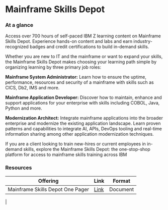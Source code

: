 # Mainframe Skills Depot

### At a glance 

Access over 700 hours of self-paced IBM Z learning content on Mainframe Skills Depot. Experience hands-on content and labs and earn industry-recognized badges and credit certifications to build in-demand skills.

Whether you are new to IT and the mainframe or want to expand your skills, the Mainframe Skills Depot makes choosing your learning path simple by organizing learning by three primary job roles:

**Mainframe System Administrator:** Learn how to ensure the uptime, performance, resources and security of a mainframe with skills such as CICS, Db2, IMS and more.

**Mainframe Application Developer:** Discover how to maintain, enhance and support applications for your enterprise with skills including COBOL, Java, Python and more.

**Modernization Architect:** Integrate mainframe applications into the broader enterprise and modernize the existing application landscape. Learn proven patterns and capabilities to integrate AI, APIs, DevOps tooling and real-time information sharing among other application modernization techniques.

If you are a client looking to train new-hires or current employees in in-demand skills, explore the Mainframe Skills Depot: the one-stop-shop platform for access to mainframe skills training across IBM

### Resources
| Offering    | Link | Format |
| -------- | ------- | ------- |
| Mainframe Skills Depot One Pager | [Link](../assets/msd.pdf) | Document |
|
